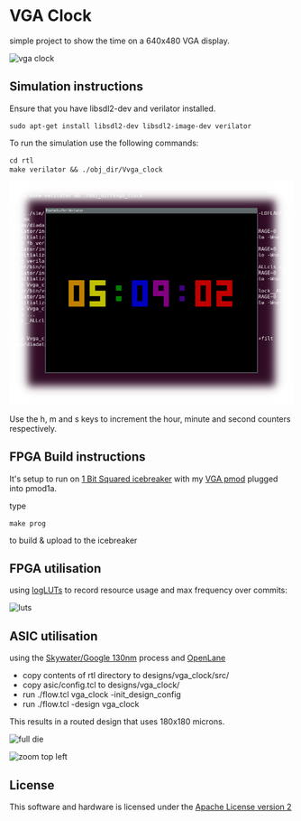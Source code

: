 # VGA Clock

simple project to show the time on a 640x480 VGA display.

![vga clock](docs/vga_clock.jpg)

## Simulation instructions

Ensure that you have libsdl2-dev and verilator installed.

    sudo apt-get install libsdl2-dev libsdl2-image-dev verilator

To run the simulation use the following commands:

    cd rtl
    make verilator && ./obj_dir/Vvga_clock

![fb_verilator](docs/fb_verilator.png)

Use the h, m and s keys to increment the hour, minute and second counters respectively.

## FPGA Build instructions

It's setup to run on [1 Bit Squared icebreaker](https://1bitsquared.com/products/icebreaker) with my [VGA pmod](https://github.com/mattvenn/6bit-pmod-vga) plugged into pmod1a.

type

    make prog

to build & upload to the icebreaker

## FPGA utilisation

using [logLUTs](https://github.com/mattvenn/logLUTs) to record resource usage and max frequency over commits:

![luts](docs/luts.png)

## ASIC utilisation

using the [Skywater/Google 130nm](https://github.com/google/skywater-pdk) process and [OpenLane](https://github.com/efabless/openlane)

* copy contents of rtl directory to designs/vga_clock/src/
* copy asic/config.tcl to designs/vga_clock/
* run ./flow.tcl vga_clock -init_design_config
* run ./flow.tcl -design vga_clock

This results in a routed design that uses 180x180 microns.

![full die](docs/asic-full.png)

![zoom top left](docs/asic-zoom.png)

## License

This software and hardware is licensed under the [Apache License version 2](LICENSE-2.0.txt)
